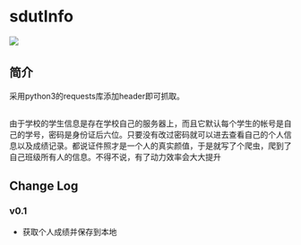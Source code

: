 # sdutInfo  
![](https://img.shields.io/travis/USER/REPO.svg)  
   
## 简介  
采用python3的requests库添加header即可抓取。

##  
由于学校的学生信息是存在学校自己的服务器上，而且它默认每个学生的帐号是自己的学号，密码是身份证后六位。只要没有改过密码就可以进去查看自己的个人信息以及成绩记录。都说证件照才是一个人的真实颜值，于是就写了个爬虫，爬到了自己班级所有人的信息。不得不说，有了动力效率会大大提升  
## Change Log  
### v0.1  
- 获取个人成绩并保存到本地
